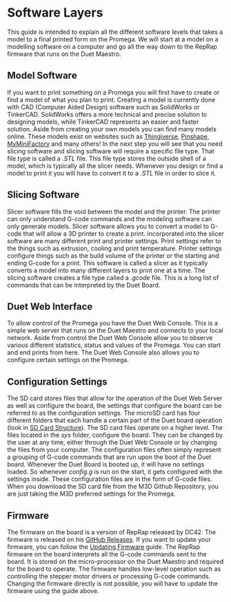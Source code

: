 # Software Layers

This guide is intended to explain all the different software levels that takes a model to a final printed form on the Promega. We will start at a model on a modelling software on a computer and go all the way down to the RepRap firmware that runs on the Duet Maestro.

## Model Software

If you want to print something on a Promega you will first have to create or find a model of what you plan to print. Creating a model is currently done with CAD \(Computer Aided Design\) software such as SolidWorks or TinkerCAD. SolidWorks offers a more technical and precise solution to designing models, while TinkerCAD represents an easier and faster solution. Aside from creating your own models you can find many models online. These models exist on websites  such as [Thingiverse](https://www.thingiverse.com/), [Pinshape,](https://pinshape.com/) [MyMiniFactory](https://www.myminifactory.com/) and many others! In the next step you will see that you need slicing software and slicing software will require a specific file type. That file type is called a ._STL_ file. This file type stores the outside shell of a model, which is typically all the slicer needs. Whenever you design or find a model to print it you will have to convert it to a ._STL_ file in order to slice it.

## Slicing Software

Slicer software fills the void between the model and the printer. The printer can only understand G-code commands and the modeling software can only generate models. Slicer software allows you to convert a model to G-code that will allow a 3D printer to create a print. Incorporated into the slicer software are many different print and printer settings. Print settings refer to the things such as extrusion, cooling and print temperature. Printer settings configure things such as the build volume of the printer or the starting and ending G-code for a print. This software is called a slicer as it typically converts a model into many different layers to print one at a time. The slicing software creates a file type called a _.gcode_ file. This is a long list of commands that can be interpreted by the Duet Board. 

## Duet Web Interface

To allow control of the Promega you have the Duet Web Console. This is a simple web server that runs on the Duet Maestro and connects to your local network. Aside from control the Duet Web Console allow you to observe various different statistics, status and values of the Promega. You can start and end prints from here. The Duet Web Console also allows you to configure certain settings on the Promega.

## Configuration Settings

The SD card stores files that allow for the operation of the Duet Web Server as well as configure the board, the settings that configure the board can be referred to as the configuration settings. The microSD card has four different folders that each handle a certain part of the Duet board operation \(look in [SD Card Structure](https://m3d.gitbook.io/promega-docs/getting-started/sd-card-structure)\). The SD card files operate on a higher level. The files located in the _sys_ folder, configure the board. They can be changed by the user at any time, either through the Duet Web Console or by changing the files from your computer. The configuration files often simply represent a grouping of G-code commands that are run upon the boot of the Duet board. Whenever the Duet Board is booted up, it will have no settings loaded. So whenever _config.g_ is run on the start, it gets configured with the settings inside. These configuration files are in the form of G-code files. When you download the SD card file from the M3D Github Repository, you are just taking the M3D preferred settings for the Promega.

## Firmware

The firmware on the board is a version of RepRap released by DC42. The firmware is released on his [GitHub Releases](https://github.com/dc42/RepRapFirmware/releases). If you want to update your firmware, you can follow the [Updating Firmware](https://m3d.gitbook.io/promega-docs/firmware-guides/updating-firmware) guide. The RepRap firmware on the board interprets all the G-code commands sent to the board. It is stored on the micro-processor on the Duet Maestro and required for the board to operate. The firmware handles low-level operation such as controlling the stepper motor drivers or processing G-code commands. Changing the firmware directly is not possible, you will have to update the firmware using the guide above.

